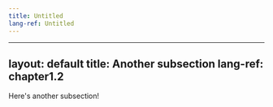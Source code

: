 ```yaml
---
title: Untitled
lang-ref: Untitled
---
```


---
layout: default
title: Another subsection
lang-ref: chapter1.2
---

Here's another subsection!
